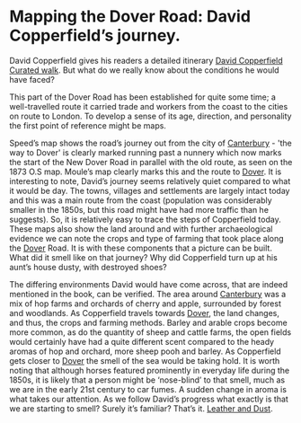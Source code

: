 <param ve-config 
       title="Mapping the Dover Road: David Copperfield’s journey" 
       author="Elizabeth Waterman-Scrase"
       layout="vtl">
       
# Mapping the Dover Road: David Copperfield’s journey. 

<param ve-image url="images/Moule.jpg" title="Moule's County Maps: the East and South-East of England. Bracken Books, 1994." fit="cover">

David Copperfield gives his readers a detailed itinerary [David Copperfield Curated walk](/dickens/david-copperfield-curated-walk). But what do we really know about the conditions he would have faced?

This part of the Dover Road has been established for quite some time; a well-travelled route it carried trade and workers from the coast to the cities on route to London. To develop a sense of its age, direction, and personality the first point of reference might be maps. 

Speed’s map shows the road’s journey out from the city of [Canterbury](/dickens/david-copperfield-canterbury) - 'the way to Dover' is clearly marked running past a nunnery which now marks the start of the New Dover Road in parallel with the old route, as seen on the 1873 O.S map. Moule’s map clearly marks this and the route to [Dover](/dickens/19c-dover). It is interesting to note, David’s journey seems relatively quiet compared to what it would be day. The towns, villages and settlements are largely intact today and this was a main route from the coast (population was considerably smaller in the 1850s, but this road might have had more traffic than he suggests). So, it is relatively easy to trace the steps of Copperfield today. These maps also show the land around and with further archaeological evidence we can note the crops and type of farming that took place along the [Dover](/dickens/19c-dover) Road. It is with these components that a picture can be built. What did it smell like on that journey? Why did Copperfield turn up at his aunt’s house dusty, with destroyed shoes? 
<param ve-image url="images/Speed.jpg" title="John Speed's England : a coloured facsimile of the maps and text from the theatre of the Empire of Great Britaine, first edition, 1611 / Pt. 2, Kent, Sussex, Surrey, Berkshire, Middlesex, Essex, Suffolk, Norfolk, Hertfordshire, Buckinghamshire. John Arlott, ed. Pheonix, 1953." fit="contain">

The differing environments David would have come across, that are indeed mentioned in the book, can be verified. The area around [Canterbury](/dickens/david-copperfield-canterbury) was a mix of hop farms and orchards of cherry and apple, surrounded by forest and woodlands. As Copperfield travels towards [Dover](/dickens/19c-dover), the land changes, and thus, the crops and farming methods. Barley and arable crops become more common, as do the quantity of sheep and cattle farms, the open fields would certainly have had a quite different scent compared to the heady aromas of hop and orchard, more sheep pooh and barley. As Copperfield gets closer to [Dover](/dickens/dickens-dover) the smell of the sea would be taking hold. It is worth noting that although horses featured prominently in everyday life during the 1850s, it is likely that a person might be ‘nose-blind’ to that smell, much as we are in the early 21st century to car fumes. A sudden change in aroma is what takes our attention. As we follow David’s progress what exactly is that we are starting to smell? Surely it’s familiar? That’s it. [Leather and Dust](/dickens/19c-leather-and-dust).
<param ve-image url="images/OS1873.jpg" title="O.S. map of Kent 1873. Reproduced with the permission of the National Library of Scotland." fit="contain">
